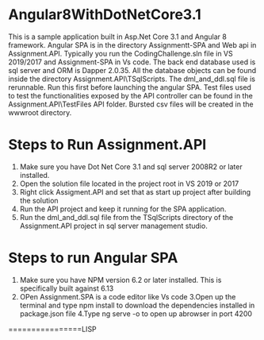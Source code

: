 # Angular8WithDotNetCore3.1
This is a sample application built in Asp.Net Core 3.1 and Angular 8 framework.
Angular SPA is in the directory Assignmentt-SPA and Web api in Assignment.API.
Typically you run the CodingChallenge.sln file in VS 2019/2017 and Assignment-SPA in Vs code.
The back end database used is sql server and ORM is Dapper 2.0.35.
All the database objects can be found inside the directory Assignment.API\TSqlScripts.
The dml_and_ddl.sql file is rerunnable. Run this first before launching the  angular SPA.
Test files used to test the functionalities exposed by the API controller can be found in the Assignment.API\TestFiles API folder.
Bursted csv files will be created in the wwwroot directory.


Steps to Run Assignment.API
=================================
1. Make sure you have Dot Net Core 3.1 and sql server 2008R2 or later installed.
2. Open the solution file located in the project root in VS 2019 or 2017
3. Right click Assigment.API and set that as start up project after building the solution
4. Run the API project and keep it running for the SPA application.
5. Run the dml_and_ddl.sql file from  the TSqlScripts directory of the Assignment.API project in sql server management studio.

Steps to run Angular SPA
===========================
1. Make sure you have NPM version 6.2 or later installed. This is specifically built against 6.13
2. OPen Assignment.SPA is a code editor like Vs code
3.Open up the terminal and type npm install to  download the dependencies installed in package.json file
4.Type ng serve -o to open  up abrowser in  port 4200

================LISP




